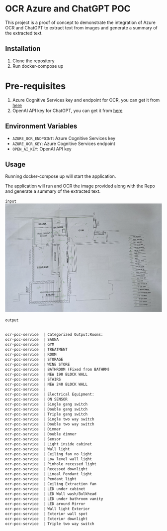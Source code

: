 # OCR Azure and ChatGPT POC

This project is a proof of concept to demonstrate the integration of Azure OCR and ChatGPT to extract text from images and generate a summary of the extracted text.

## Installation

1. Clone the repository
2. Run docker-compose up

# Pre-requisites

1. Azure Cognitive Services key and endpoint for OCR, you can get it from [here](https://azure.microsoft.com/en-us/services/cognitive-services/computer-vision/)
2. OpenAI API key for ChatGPT, you can get it from [here](https://beta.openai.com/signup/)

## Environment Variables

- `AZURE_OCR_ENDPOINT`: Azure Cognitive Services key
- `AZURE_OCR_KEY`: Azure Cognitive Services endpoint
- `OPEN_AI_KEY`: OpenAI API key

## Usage

Running docker-compose up will start the application.

The application will run and OCR the image provided along with the Repo and generate a summary of the extracted text.

`input`
![Alt text](house_plan.jpg?raw=true "House Plan")

`output`

```

ocr-poc-service  | Categorized Output:Rooms:
ocr-poc-service  | SAUNA
ocr-poc-service  | GYM
ocr-poc-service  | TREATMENT
ocr-poc-service  | ROOM
ocr-poc-service  | STORAGE
ocr-poc-service  | WINE STORE
ocr-poc-service  | BATHROOM (Fixed from BATHRM)
ocr-poc-service  | NEW 190 BLOCK WALL
ocr-poc-service  | STAIRS
ocr-poc-service  | NEW 240 BLOCK WALL
ocr-poc-service  |
ocr-poc-service  | Electrical Equipment:
ocr-poc-service  | ON SENSOR
ocr-poc-service  | Single gang switch
ocr-poc-service  | Double gang switch
ocr-poc-service  | Triple gang switch
ocr-poc-service  | Single two way switch
ocr-poc-service  | Double two way switch
ocr-poc-service  | Dimmer
ocr-poc-service  | Double dimmer
ocr-poc-service  | Sensor
ocr-poc-service  | Light inside cabinet
ocr-poc-service  | Wall light
ocr-poc-service  | Ceiling fan no light
ocr-poc-service  | Low level wall light
ocr-poc-service  | Pinhole recessed light
ocr-poc-service  | Recessed downlight
ocr-poc-service  | Lineal Pendant light
ocr-poc-service  | Pendant light
ocr-poc-service  | Ceiling Extraction fan
ocr-poc-service  | LED under cabinet
ocr-poc-service  | LED Wall wash/Bulkhead
ocr-poc-service  | LED under bathroom vanity
ocr-poc-service  | LED around Mirror
ocr-poc-service  | Wall light Exterior
ocr-poc-service  | Exterior wall spot
ocr-poc-service  | Exterior downlight
ocr-poc-service  | Triple two way switch
```
